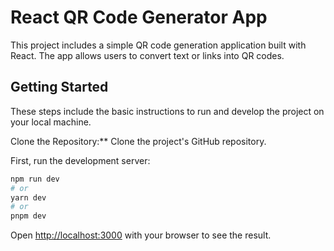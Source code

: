 # React QR Code Generator App

This project includes a simple QR code generation application built with React. The app allows users to convert text or links into QR codes.

## Getting Started

These steps include the basic instructions to run and develop the project on your local machine.

Clone the Repository:\*\* Clone the project's GitHub repository.

First, run the development server:

```bash
npm run dev
# or
yarn dev
# or
pnpm dev
```

Open [http://localhost:3000](http://localhost:3000) with your browser to see the result.

